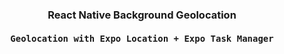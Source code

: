 <h3 align="center">React Native Background Geolocation</h3>

<h4 align="center"><samp>Geolocation with Expo Location + Expo Task Manager</samp></h4>
